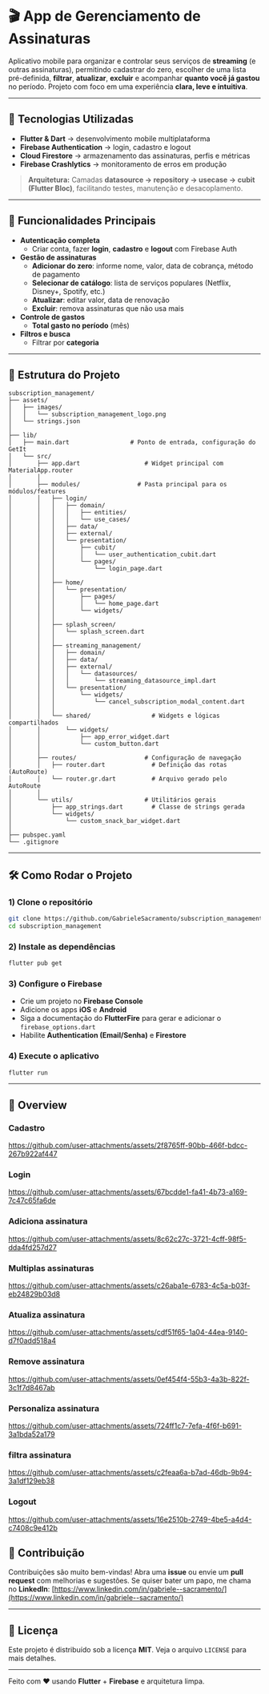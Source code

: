 # 🎬 App de Gerenciamento de Assinaturas

Aplicativo mobile para organizar e controlar seus serviços de **streaming** (e outras assinaturas), permitindo cadastrar do zero, escolher de uma lista pré-definida, **filtrar**, **atualizar**, **excluir** e acompanhar **quanto você já gastou** no período. Projeto com foco em uma experiência **clara, leve e intuitiva**.

---

## 🚀 Tecnologias Utilizadas

- **Flutter & Dart** → desenvolvimento mobile multiplataforma
- **Firebase Authentication** → login, cadastro e logout
- **Cloud Firestore** → armazenamento das assinaturas, perfis e métricas
- **Firebase Crashlytics** → monitoramento de erros em produção

> **Arquitetura:** Camadas **datasource → repository → usecase → cubit (Flutter Bloc)**, facilitando testes, manutenção e desacoplamento.

---

## 📱 Funcionalidades Principais

- **Autenticação completa**
  - Criar conta, fazer **login**, **cadastro** e **logout** com Firebase Auth
- **Gestão de assinaturas**
  - **Adicionar do zero**: informe nome, valor, data de cobrança, método de pagamento
  - **Selecionar de catálogo**: lista de serviços populares (Netflix, Disney+, Spotify, etc.)
  - **Atualizar**: editar valor, data de renovação
  - **Excluir**: remova assinaturas que não usa mais
- **Controle de gastos**
  - **Total gasto no período** (mês)
- **Filtros e busca**
  - Filtrar por **categoria**

---

## 🧭 Estrutura do Projeto

```
subscription_management/
├── assets/
│   ├── images/
│   │   └── subscription_management_logo.png
│   └── strings.json
│
├── lib/
│   ├── main.dart                 # Ponto de entrada, configuração do GetIt
│   └── src/
│       ├── app.dart                  # Widget principal com MaterialApp.router
│       │
│       ├── modules/                # Pasta principal para os módulos/features
│       │   ├── login/
│       │   │   ├── domain/
│       │   │   │   ├── entities/
│       │   │   │   └── use_cases/
│       │   │   ├── data/
│       │   │   ├── external/
│       │   │   └── presentation/
│       │   │       ├── cubit/
│       │   │       │   └── user_authentication_cubit.dart
│       │   │       └── pages/
│       │   │           └── login_page.dart
│       │   │
│       │   ├── home/
│       │   │   └── presentation/
│       │   │       ├── pages/
│       │   │       │   └── home_page.dart
│       │   │       └── widgets/
│       │   │
│       │   ├── splash_screen/
│       │   │   └── splash_screen.dart
│       │   │
│       │   ├── streaming_management/
│       │   │   ├── domain/
│       │   │   ├── data/
│       │   │   ├── external/
│       │   │   │   └── datasources/
│       │   │   │       └── streaming_datasource_impl.dart
│       │   │   └── presentation/
│       │   │       └── widgets/
│       │   │           └── cancel_subscription_modal_content.dart
│       │   │
│       │   └── shared/                 # Widgets e lógicas compartilhados
│       │       └── widgets/
│       │           ├── app_error_widget.dart
│       │           └── custom_button.dart
│       │
│       ├── routes/                   # Configuração de navegação
│       │   ├── router.dart             # Definição das rotas (AutoRoute)
│       │   └── router.gr.dart          # Arquivo gerado pelo AutoRoute
│       │
│       └── utils/                    # Utilitários gerais
│           ├── app_strings.dart        # Classe de strings gerada
│           └── widgets/
│               └── custom_snack_bar_widget.dart
│
├── pubspec.yaml
└── .gitignore
```

---

## 🛠 Como Rodar o Projeto

### 1) Clone o repositório

```bash
git clone https://github.com/GabrieleSacramento/subscription_management.git
cd subscription_management
```

### 2) Instale as dependências

```bash
flutter pub get
```

### 3) Configure o Firebase

- Crie um projeto no **Firebase Console**
- Adicione os apps **iOS** e **Android**
- Siga a documentação do **FlutterFire** para gerar e adicionar o `firebase_options.dart`
- Habilite **Authentication (Email/Senha)** e **Firestore**

### 4) Execute o aplicativo

```bash
flutter run
```

---

## 🤝 Overview

### Cadastro

https://github.com/user-attachments/assets/2f8765ff-90bb-466f-bdcc-267b922af447

### Login

https://github.com/user-attachments/assets/67bcdde1-fa41-4b73-a169-7c47c65fa6de

### Adiciona assinatura

https://github.com/user-attachments/assets/8c62c27c-3721-4cff-98f5-dda4fd257d27

### Multiplas assinaturas

https://github.com/user-attachments/assets/c26aba1e-6783-4c5a-b03f-eb24829b03d8

### Atualiza assinatura

https://github.com/user-attachments/assets/cdf51f65-1a04-44ea-9140-d7f0add518a4

### Remove assinatura

https://github.com/user-attachments/assets/0ef454f4-55b3-4a3b-822f-3c1f7d8467ab

### Personaliza assinatura

https://github.com/user-attachments/assets/724ff1c7-7efa-4f6f-b691-3a1bda52a179

### filtra assinatura

https://github.com/user-attachments/assets/c2feaa6a-b7ad-46db-9b94-3a1df129eb38

### Logout

https://github.com/user-attachments/assets/16e2510b-2749-4be5-a4d4-c7408c9e412b

## 🤝 Contribuição

Contribuições são muito bem-vindas! Abra uma **issue** ou envie um **pull request** com melhorias e sugestões. Se quiser bater um papo, me chama no **LinkedIn**: [https://www.linkedin.com/in/gabriele--sacramento/](https://www.linkedin.com/in/gabriele--sacramento/)

---

## 📄 Licença

Este projeto é distribuído sob a licença **MIT**. Veja o arquivo `LICENSE` para mais detalhes.

---

Feito com ❤️ usando **Flutter** + **Firebase** e arquitetura limpa.

